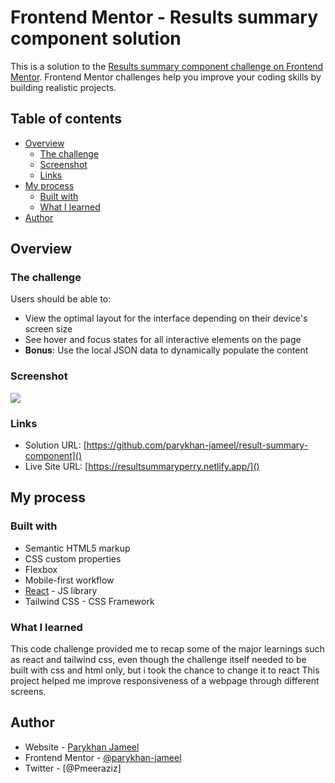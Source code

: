 # Frontend Mentor - Results summary component solution

This is a solution to the [Results summary component challenge on Frontend Mentor](https://www.frontendmentor.io/challenges/results-summary-component-CE_K6s0maV). Frontend Mentor challenges help you improve your coding skills by building realistic projects. 

## Table of contents

- [Overview](#overview)
  - [The challenge](#the-challenge)
  - [Screenshot](#screenshot)
  - [Links](#links)
- [My process](#my-process)
  - [Built with](#built-with)
  - [What I learned](#what-i-learned)
- [Author](#author)

## Overview

### The challenge

Users should be able to:

- View the optimal layout for the interface depending on their device's screen size
- See hover and focus states for all interactive elements on the page
- **Bonus**: Use the local JSON data to dynamically populate the content

### Screenshot

![](public/assets/images/result-summary.png)

### Links

- Solution URL: [https://github.com/parykhan-jameel/result-summary-component]()
- Live Site URL: [https://resultsummaryperry.netlify.app/]()

## My process

### Built with

- Semantic HTML5 markup
- CSS custom properties
- Flexbox
- Mobile-first workflow
- [React](https://reactjs.org/) - JS library
- Tailwind CSS - CSS Framework

### What I learned

This code challenge provided me to recap some of the major learnings such as react and tailwind css, even though the challenge itself needed to be built with css and html only, but i took the chance to change it to react 
This project helped me improve responsiveness of a webpage through different screens.


## Author

- Website - [Parykhan Jameel](https://parykhanjameel.netlify.app/)
- Frontend Mentor - [@parykhan-jameel](https://www.frontendmentor.io/profile/parykhan-jameel)
- Twitter - [@Pmeeraziz]



